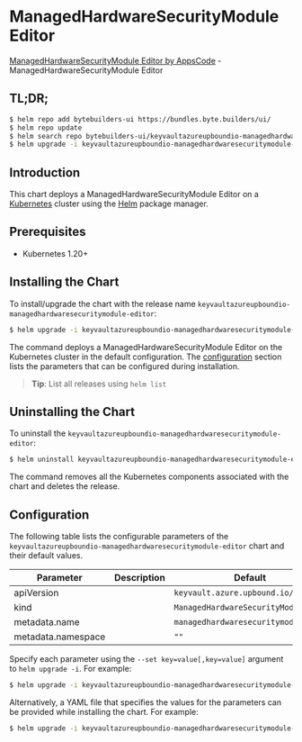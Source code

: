 # ManagedHardwareSecurityModule Editor

[ManagedHardwareSecurityModule Editor by AppsCode](https://byte.builders) - ManagedHardwareSecurityModule Editor

## TL;DR;

```bash
$ helm repo add bytebuilders-ui https://bundles.byte.builders/ui/
$ helm repo update
$ helm search repo bytebuilders-ui/keyvaultazureupboundio-managedhardwaresecuritymodule-editor --version=v0.4.18
$ helm upgrade -i keyvaultazureupboundio-managedhardwaresecuritymodule-editor bytebuilders-ui/keyvaultazureupboundio-managedhardwaresecuritymodule-editor -n default --create-namespace --version=v0.4.18
```

## Introduction

This chart deploys a ManagedHardwareSecurityModule Editor on a [Kubernetes](http://kubernetes.io) cluster using the [Helm](https://helm.sh) package manager.

## Prerequisites

- Kubernetes 1.20+

## Installing the Chart

To install/upgrade the chart with the release name `keyvaultazureupboundio-managedhardwaresecuritymodule-editor`:

```bash
$ helm upgrade -i keyvaultazureupboundio-managedhardwaresecuritymodule-editor bytebuilders-ui/keyvaultazureupboundio-managedhardwaresecuritymodule-editor -n default --create-namespace --version=v0.4.18
```

The command deploys a ManagedHardwareSecurityModule Editor on the Kubernetes cluster in the default configuration. The [configuration](#configuration) section lists the parameters that can be configured during installation.

> **Tip**: List all releases using `helm list`

## Uninstalling the Chart

To uninstall the `keyvaultazureupboundio-managedhardwaresecuritymodule-editor`:

```bash
$ helm uninstall keyvaultazureupboundio-managedhardwaresecuritymodule-editor -n default
```

The command removes all the Kubernetes components associated with the chart and deletes the release.

## Configuration

The following table lists the configurable parameters of the `keyvaultazureupboundio-managedhardwaresecuritymodule-editor` chart and their default values.

|     Parameter      | Description |                    Default                     |
|--------------------|-------------|------------------------------------------------|
| apiVersion         |             | <code>keyvault.azure.upbound.io/v1beta1</code> |
| kind               |             | <code>ManagedHardwareSecurityModule</code>     |
| metadata.name      |             | <code>managedhardwaresecuritymodule</code>     |
| metadata.namespace |             | <code>""</code>                                |


Specify each parameter using the `--set key=value[,key=value]` argument to `helm upgrade -i`. For example:

```bash
$ helm upgrade -i keyvaultazureupboundio-managedhardwaresecuritymodule-editor bytebuilders-ui/keyvaultazureupboundio-managedhardwaresecuritymodule-editor -n default --create-namespace --version=v0.4.18 --set apiVersion=keyvault.azure.upbound.io/v1beta1
```

Alternatively, a YAML file that specifies the values for the parameters can be provided while
installing the chart. For example:

```bash
$ helm upgrade -i keyvaultazureupboundio-managedhardwaresecuritymodule-editor bytebuilders-ui/keyvaultazureupboundio-managedhardwaresecuritymodule-editor -n default --create-namespace --version=v0.4.18 --values values.yaml
```
